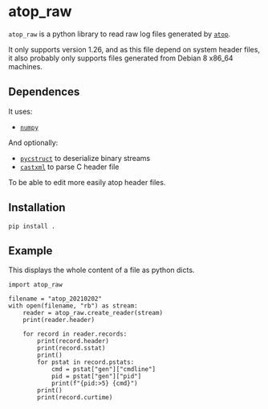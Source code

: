 # atop_raw

`atop_raw` is a python library to read raw log files generated by [`atop`](https://github.com/Atoptool/atop).

It only supports version 1.26, and as this file depend on system header files, it also probably only supports files generated from Debian 8 x86_64 machines.

## Dependences

It uses:

- [`numpy`](https://numpy.org/)

And optionally:

- [`pycstruct`](https://github.com/midstar/pycstruct) to deserialize binary streams
- [`castxml`](https://github.com/CastXML/CastXML>) to parse C header file

To be able to edit more easily atop header files.

## Installation

```
pip install .
```

## Example

This displays the whole content of a file as python dicts.

```
import atop_raw

filename = "atop_20210202"
with open(filename, "rb") as stream:
    reader = atop_raw.create_reader(stream)
    print(reader.header)

    for record in reader.records:
        print(record.header)
        print(record.sstat)
        print()
        for pstat in record.pstats:
            cmd = pstat["gen"]["cmdline"]
            pid = pstat["gen"]["pid"]
            print(f"{pid:>5} {cmd}")
        print()
        print(record.curtime)
```
